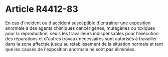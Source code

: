 # Article R4412-83

  
En cas d'incident ou d'accident susceptible d'entraîner une exposition anormale à des agents chimiques cancérigènes, mutagènes ou toxiques pour la reproduction, seuls les travailleurs indispensables pour l'exécution des réparations et d'autres travaux nécessaires sont autorisés à travailler dans la zone affectée jusqu'au rétablissement de la situation normale et tant que les causes de l'exposition anormale ne sont pas éliminées.